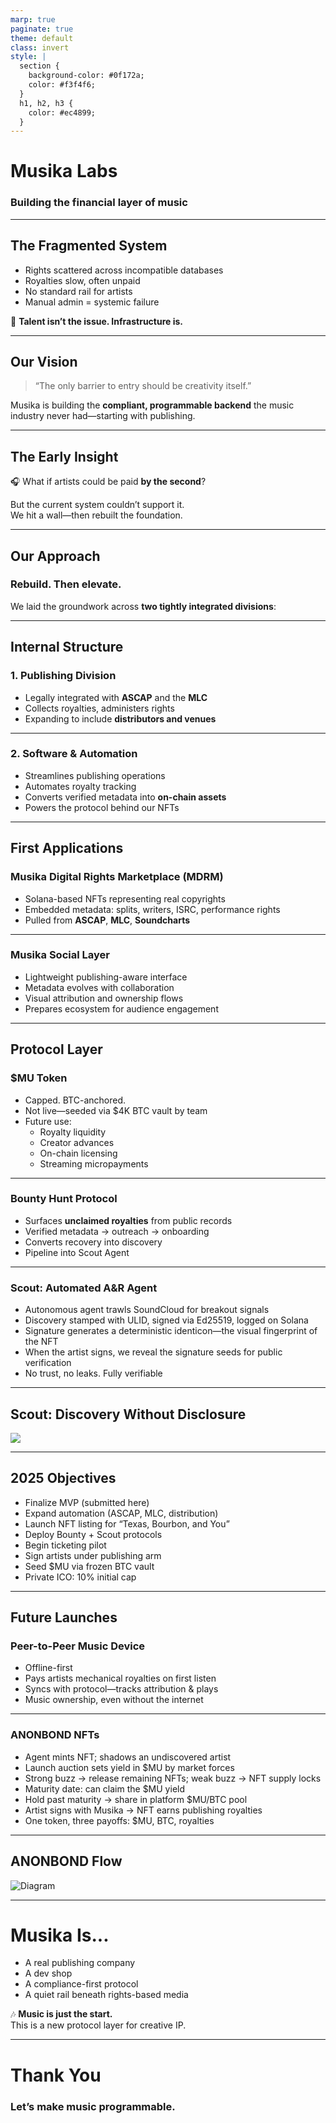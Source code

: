 ```yaml
---
marp: true
paginate: true
theme: default
class: invert
style: |
  section {
    background-color: #0f172a;
    color: #f3f4f6;
  }
  h1, h2, h3 {
    color: #ec4899;
  }
---
```


# Musika Labs  
### Building the financial layer of music

---

## The Fragmented System

- Rights scattered across incompatible databases  
- Royalties slow, often unpaid  
- No standard rail for artists  
- Manual admin = systemic failure  

🎤 **Talent isn’t the issue. Infrastructure is.**

---

## Our Vision

> “The only barrier to entry should be creativity itself.”

Musika is building the **compliant, programmable backend** the music industry never had—starting with publishing.

---

## The Early Insight

🎧 What if artists could be paid **by the second**?

But the current system couldn’t support it.  
We hit a wall—then rebuilt the foundation.

---

## Our Approach

### Rebuild. Then elevate.

We laid the groundwork across **two tightly integrated divisions**:

---

## Internal Structure

### 1. Publishing Division

- Legally integrated with **ASCAP** and the **MLC**  
- Collects royalties, administers rights  
- Expanding to include **distributors and venues**

---

### 2. Software & Automation

- Streamlines publishing operations  
- Automates royalty tracking  
- Converts verified metadata into **on-chain assets**  
- Powers the protocol behind our NFTs

---

## First Applications

### Musika Digital Rights Marketplace (MDRM)

- Solana-based NFTs representing real copyrights  
- Embedded metadata: splits, writers, ISRC, performance rights  
- Pulled from **ASCAP**, **MLC**, **Soundcharts**

---

### Musika Social Layer

- Lightweight publishing-aware interface  
- Metadata evolves with collaboration  
- Visual attribution and ownership flows  
- Prepares ecosystem for audience engagement

---

## Protocol Layer

### $MU Token

- Capped. BTC-anchored.  
- Not live—seeded via $4K BTC vault by team  
- Future use:  
  - Royalty liquidity  
  - Creator advances  
  - On-chain licensing  
  - Streaming micropayments

---

### Bounty Hunt Protocol

- Surfaces **unclaimed royalties** from public records  
- Verified metadata → outreach → onboarding  
- Converts recovery into discovery  
- Pipeline into Scout Agent

---

### Scout: Automated A&R Agent

- Autonomous agent trawls SoundCloud for breakout signals
- Discovery stamped with ULID, signed via Ed25519, logged on Solana
- Signature generates a deterministic identicon—the visual fingerprint of the NFT
- When the artist signs, we reveal the signature seeds for public verification
- No trust, no leaks. Fully verifiable


---

## Scout: Discovery Without Disclosure

![](./scout.png)


---

## 2025 Objectives

- Finalize MVP (submitted here)  
- Expand automation (ASCAP, MLC, distribution)  
- Launch NFT listing for “Texas, Bourbon, and You”  
- Deploy Bounty + Scout protocols  
- Begin ticketing pilot  
- Sign artists under publishing arm  
- Seed $MU via frozen BTC vault  
- Private ICO: 10% initial cap

---

## Future Launches

### Peer-to-Peer Music Device

- Offline-first  
- Pays artists mechanical royalties on first listen  
- Syncs with protocol—tracks attribution & plays  
- Music ownership, even without the internet

---

### ANONBOND NFTs

- Agent mints NFT; shadows an undiscovered artist  
- Launch auction sets yield in $MU by market forces
- Strong buzz → release remaining NFTs; weak buzz → NFT supply locks  
- Maturity date: can claim the $MU yield  
- Hold past maturity → share in platform $MU/BTC pool  
- Artist signs with Musika → NFT earns publishing royalties  
- One token, three payoffs: $MU, BTC, royalties

---

## ANONBOND Flow

![Diagram](./anonbond.png)

---

# Musika Is...

- A real publishing company  
- A dev shop  
- A compliance-first protocol  
- A quiet rail beneath rights-based media

🎶 **Music is just the start.**  
This is a new protocol layer for creative IP.

---

# Thank You

### Let’s make music programmable.
